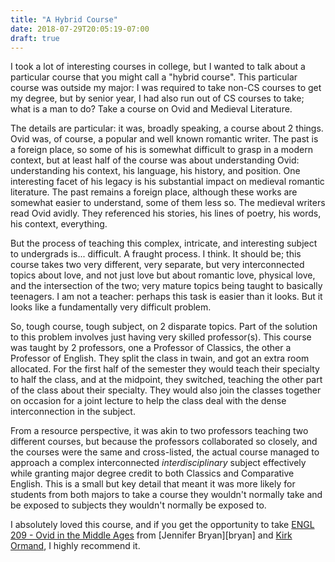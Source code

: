 ```yaml
---
title: "A Hybrid Course"
date: 2018-07-29T20:05:19-07:00
draft: true
---
```


I took a lot of interesting courses in college, but I wanted to talk about a
particular course that you might call a "hybrid course". This particular course
was outside my major: I was required to take non-CS courses to get my degree,
but by senior year, I had also run out of CS courses to take; what is a man to
do? Take a course on Ovid and Medieval Literature.

The details are particular: it was, broadly speaking, a course about 2 things.
Ovid was, of course, a popular and well known romantic writer. The past is a
foreign place, so some of his is somewhat difficult to grasp in a modern
context, but at least half of the course was about understanding Ovid:
understanding his context, his language, his history, and position. One
interesting facet of his legacy is his substantial impact on medieval romantic
literature. The past remains a foreign place, although these works are somewhat
easier to understand, some of them less so. The medieval writers read Ovid
avidly. They referenced his stories, his lines of poetry, his words, his
context, everything.

But the process of teaching this complex, intricate, and interesting subject to
undergrads is... difficult. A fraught process. I think. It should be; this
course takes two very different, very separate, but very interconnected topics
about love, and not just love but about romantic love, physical love, and the
intersection of the two; very mature topics being taught to basically teenagers.
I am not a teacher: perhaps this task is easier than it looks. But it looks like
a fundamentally very difficult problem.

So, tough course, tough subject, on 2 disparate topics. Part of the solution to
this problem involves just having very skilled professor(s). This course was
taught by 2 professors, one a Professor of Classics, the other a Professor of
English. They split the class in twain, and got an extra room allocated. For the
first half of the semester they would teach their specialty to half the class,
and at the midpoint, they switched, teaching the other part of the class about
their specialty. They would also join the classes together on occasion for a
joint lecture to help the class deal with the dense interconnection in the
subject.

From a resource perspective, it was akin to two professors teaching two
different courses, but because the professors collaborated so closely, and the
courses were the same and cross-listed, the actual course managed to approach a
complex interconnected _interdisciplinary_ subject effectively while granting
major degree credit to both Classics and Comparative English. This is a small
but key detail that meant it was more likely for students from both majors to
take a course they wouldn't normally take and be exposed to subjects they
wouldn't normally be exposed to.

I absolutely loved this course, and if you get the opportunity to take [ENGL
209 - Ovid in the Middle Ages][class] from [Jennifer Bryan][bryan] and [Kirk
Ormand][ormand], I highly recommend it.





[class]: http://catalog.oberlin.edu/preview_course_nopop.php?catoid=36&coid=85840
[Brain]: https://www.oberlin.edu/jennifer-bryan
[ormand]: https://www.oberlin.edu/kirk-ormand
